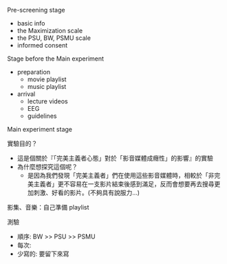 
Pre-screening stage
- basic info
- the Maximization scale
- the PSU, BW, PSMU scale
- informed consent

Stage before the Main experiment
- preparation
	- movie playlist
	- music playlist
- arrival
	- lecture videos
	- EEG
	- guidelines

Main experiment stage


實驗目的？
- 這是個關於『「完美主義者心態」對於「影音媒體成癮性」的影響』的實驗
- 為什麼想探究這個呢？
	- 是因為我們發現「完美主義者」們在使用這些影音媒體時，相較於「非完美主義者」更不容易在一支影片結束後感到滿足，反而會想要再去搜尋更加刺激、好看的影片。(不夠具有說服力...)

影集、音樂：自己準備 playlist

測驗
- 順序: BW >> PSU >> PSMU
- 每次: 
- 少寫的: 要留下來寫